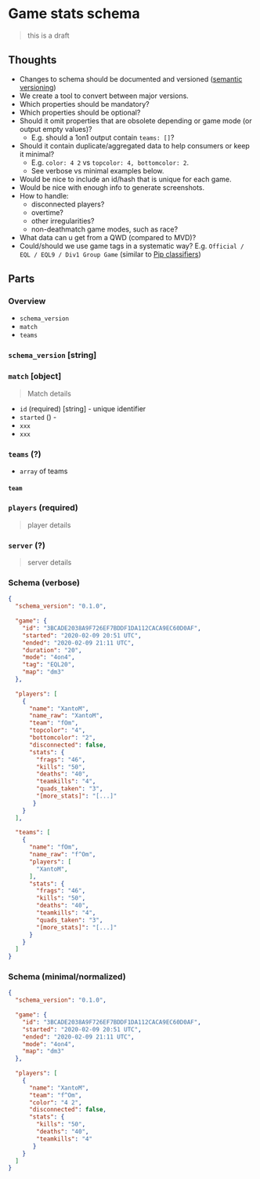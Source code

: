 # Game stats schema
> this is a draft

## Thoughts
* Changes to schema should be documented and versioned ([semantic versioning](https://semver.org/))
* We create a tool to convert between major versions.
* Which properties should be mandatory?
* Which properties should be optional?
* Should it omit properties that are obsolete depending or game mode (or output empty values)?
  * E.g. should a 1on1 output contain `teams: []`?
* Should it contain duplicate/aggregated data to help consumers or keep it minimal?  
  * E.g. `color: 4 2` vs `topcolor: 4, bottomcolor: 2`.
  * See verbose vs minimal examples below.
* Would be nice to include an id/hash that is unique for each game.
* Would be nice with enough info to generate screenshots.
* How to handle:
  * disconnected players?
  * overtime?
  * other irregularities?
  * non-deathmatch game modes, such as race?
* What data can u get from a QWD (compared to MVD)?
* Could/should we use game tags in a systematic way? E.g. `Official / EQL / EQL9 / Div1 Group Game` (similar to [Pip classifiers](https://pypi.org/classifiers/))

## Parts

### Overview
* `schema_version`
* `match`
* `teams`

### `schema_version` [string]
### `match` [object]
> Match details
* `id` (required) [string] - unique identifier
* `started` () -  
* `xxx`
* `xxx`


### `teams` (?)
* `array` of teams

#### `team`

### `players` (required)
> player details

### `server` (?)
> server details


### Schema (verbose)
```json
{
  "schema_version": "0.1.0",
  
  "game": {
    "id": "3BCADE2038A9F726EF7BDDF1DA112CACA9EC60D0AF",
    "started": "2020-02-09 20:51 UTC",
    "ended": "2020-02-09 21:11 UTC",
    "duration": "20",
    "mode": "4on4",
    "tag": "EQL20",
    "map": "dm3"
  },
  
  "players": [
    {
      "name": "XantoM",
      "name_raw": "XantoM",
      "team": "fOm",
      "topcolor": "4",
      "bottomcolor": "2",
      "disconnected": false,
      "stats": {
        "frags": "46",
        "kills": "50",
        "deaths": "40",
        "teamkills": "4",
        "quads_taken": "3",
        "[more_stats]": "[...]"
       }
    }
  ],
  
  "teams": [
    {
      "name": "fOm",
      "name_raw": "f^Om",
      "players": [
        "XantoM",
      ],
      "stats": {
        "frags": "46",
        "kills": "50",
        "deaths": "40",
        "teamkills": "4",
        "quads_taken": "3",
        "[more_stats]": "[...]"
      }
    }
  ]
}
```

### Schema (minimal/normalized)
```json
{
  "schema_version": "0.1.0",
  
  "game": {
    "id": "3BCADE2038A9F726EF7BDDF1DA112CACA9EC60D0AF",
    "started": "2020-02-09 20:51 UTC",
    "ended": "2020-02-09 21:11 UTC",
    "mode": "4on4",
    "map": "dm3"
  },
  
  "players": [
    {
      "name": "XantoM",
      "team": "f^Om",
      "color": "4 2",
      "disconnected": false,
      "stats": {
        "kills": "50",
        "deaths": "40",
        "teamkills": "4"
       }
    }
  ]
}
```
